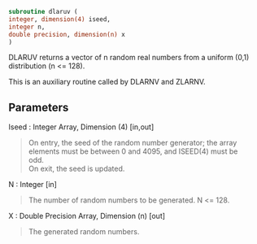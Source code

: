 ```fortran  
subroutine dlaruv (  
integer, dimension(4) iseed,  
integer n,  
double precision, dimension(n) x  
)  
```  
  
DLARUV returns a vector of n random real numbers from a uniform (0,1)  
distribution (n <= 128).  
  
This is an auxiliary routine called by DLARNV and ZLARNV.  
  
## Parameters  
Iseed : Integer Array, Dimension (4) [in,out]  
> On entry, the seed of the random number generator; the array  
> elements must be between 0 and 4095, and ISEED(4) must be  
> odd.  
> On exit, the seed is updated.  
  
N : Integer [in]  
> The number of random numbers to be generated. N <= 128.  
  
X : Double Precision Array, Dimension (n) [out]  
> The generated random numbers.  
  
